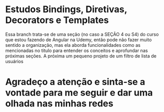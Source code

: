 # Estudos Bindings, Diretivas, Decorators e Templates
Essa branch trata-se de uma seção (no caso a SEÇÃO 4 ou S4) do curso que estou fazendo de Angular na Udemy, então pode não fazer muito sentido a organização, mas ela aborda funcionalidades como as mencionadas no titulo para entender os conceitos e aprofundar nas próximas seções. A próxima um pequeno projeto de um filtro de lista de usuários

# Agradeço a atenção e sinta-se a vontade para me seguir e dar uma olhada nas minhas redes
